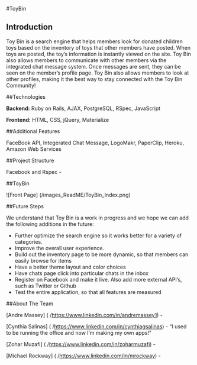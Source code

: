 
#ToyBin

## Introduction

Toy Bin is a search engine that helps members look for donated children toys based on the inventory of toys that other members have posted. When toys are posted, the toy’s information is instantly viewed on the site. Toy Bin also allows members to communicate with other members via the integrated chat message system. Once messages are sent, they can be seen on the member’s profile page. Toy Bin also allows members to look at other profiles, making it the best way to stay connected with the Toy Bin Community! 

##Technologies

**Backend:** Ruby on Rails, AJAX, PostgreSQL, RSpec, JavaScript

**Frontend:** HTML, CSS, jQuery, Materialize

##Additional Features 

FaceBook API, Integerated Chat Message, LogoMakr, PaperClip, Heroku, Amazon Web Services 


##Project Structure

Facebook and Rspec - 


##ToyBin 

![Front Page]
(/images_ReadME/ToyBin_Index.png)

##Future Steps

We understand that Toy Bin is a work in progress and we hope we can add the following additions in the future: 

*	Further optimize the search engine so it works better for a variety of categories. 
*	Improve the overall user experience. 
*	Build out the inventory page to be more dynamic, so that members can easily browse for items
*	Have a better theme layout and color choices
*	Have chats page click into particular chats in the inbox
*	Register on Facebook and make it live. Also add more external API’s, such as Twitter or Github 
*	Test the entire application, so that all features are measured


##About The Team 
	
[Andre Massey] ( /https://www.linkedin.com/in/andremassey1) - 

[Cynthia Salinas] ( /https://www.linkedin.com/in/cynthiagsalinas) - “I used to be running the office and now I’m making my own apps!”

[Zohar Muzafi] ( /https://www.linkedin.com/in/zoharmuzafi) - 
	
[Michael Rockway] ( /https://www.linkedin.com/in/mrockway) -
